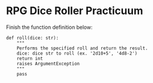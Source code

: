 # RPG Dice Roller Practicuum

Finish the function definition below:

    def roll(dice: str):
        """
        Performs the specified roll and return the result.
        dice: dice str to roll (ex. '2d10+5', '4d8-2')
        return int
        raises ArgumentException
        """
        pass